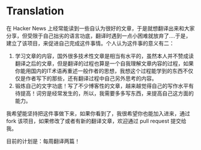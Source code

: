 Translation
===========

在 Hacker News 上经常能读到一些自认为很好的文章，于是就想翻译出来和大家分享，但受限于自己拙劣的语言功底，翻译时遇到一点小困难就放弃了....于是，建立了该项目，来促进自己完成这件事情。个人认为这件事的意义有二：

1. 学习文章的内容，国外很多技术性文章是相当有水平的，虽然本人并不赞成读翻译之后的文章，但是翻译的过程也算是一个自我理解文章内容的过程，如果你能用国内的IT术语再重述一般作者的思想，我想这个过程能学到的东西不仅仅是作者写下的那些，还有翻译过程中自己另外思考的内容。
2. 锻炼自己的文字功底！写了不少博客性的文章，越来越觉得自己的写作水平有待提高！词穷是经常发生的，所以，我需要多多写东西，来提高自己这方面的能力。

我希望能坚持把这件事做下来，如果你看到了，我很希望你也能加入进来，通过 fork 该项目，如果修改了或者有新的翻译文章，欢迎通过 pull request 提交给我。

目前的计划是：每周翻译两篇！
